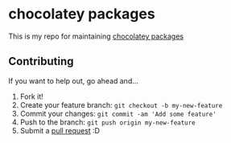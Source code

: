 # chocolatey packages

This is my repo for maintaining [chocolatey packages](https://chocolatey.org/)

## Contributing
If you want to help out, go ahead and...
1. Fork it!
2. Create your feature branch: ```git checkout -b my-new-feature```
3. Commit your changes: ```git commit -am 'Add some feature'```
4. Push to the branch: ```git push origin my-new-feature```
5. Submit a [pull request](https://github.com/adamblake/chocolatey-packages/pulls) :D
